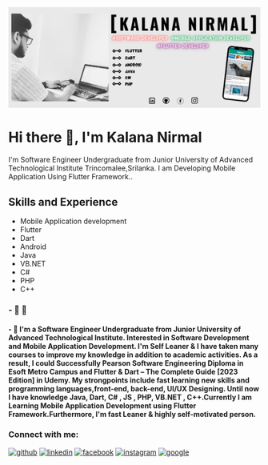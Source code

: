 

![I am Undergraduate Software Engineer ](https://github.com/kalananirmal/kalananirmal/blob/main/cover_img.png)

# Hi there 👋, I'm Kalana Nirmal

I'm Software Engineer Undergraduate from Junior University of Advanced Technological Institute Trincomalee,Srilanka. 
I am Developing Mobile Application Using Flutter Framework..





## Skills and Experience 
* Mobile Application development 
* Flutter
* Dart
* Android 
* Java
* VB.NET
* C#
* PHP
* C++





 ### - 🔭 🔭
 
 
  #### - 🌱 I'm a Software Engineer Undergraduate from Junior University of Advanced Technological Institute. Interested in Software Development and Mobile Application Development. I'm Self Leaner & I have taken many courses to improve my knowledge in addition to academic activities. As a result, I could Successfully Pearson Software Engineering Diploma in Esoft Metro Campus and Flutter & Dart – The Complete Guide [2023 Edition] in Udemy. My strongpoints include fast learning new skills and programming languages,front-end, back-end, UI/UX Designing. Until now I have knowledge Java, Dart, C# , JS , PHP, VB.NET , C++.Currently I am Learning Mobile Application Development using Flutter Framework.Furthermore, I'm fast Leaner & highly self-motivated person.
  
  

### Connect with me:
[<img src='https://cdn.jsdelivr.net/npm/simple-icons@3.0.1/icons/github.svg' alt='github' height='40'>](https://github.com/kalananirmal) 
[<img src='https://cdn.jsdelivr.net/npm/simple-icons@3.0.1/icons/linkedin.svg' alt='linkedin' height='40'>](https://www.linkedin.com/in/kalana-nirmal/)
[<img src='https://cdn.jsdelivr.net/npm/simple-icons@3.0.1/icons/facebook.svg' alt='facebook' height='40'>](https://www.facebook.com/profile.php?id=100078521636648&mibextid=ZbWKwL)
[<img src='https://cdn.jsdelivr.net/npm/simple-icons@3.0.1/icons/instagram.svg' alt='instagram' height='40'>](https://www.instagram.com/kalananirmal/)
[<img src='https://cdn.jsdelivr.net/npm/simple-icons@3.0.1/icons/google.svg' alt='google' height='40'>](a.kalananirmal@gmail.com)  


